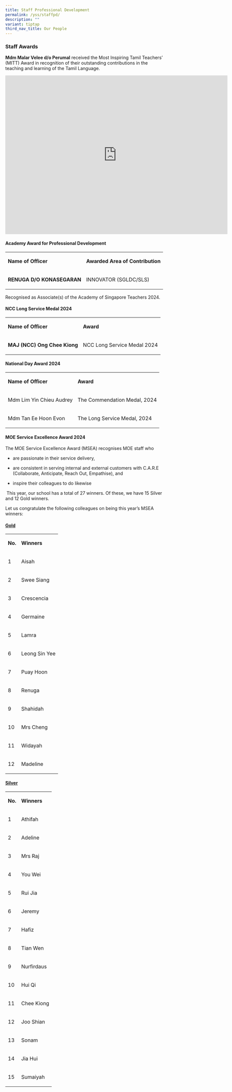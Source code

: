 ```yaml
---
title: Staff Professional Development
permalink: /yss/staffpd/
description: ""
variant: tiptap
third_nav_title: Our People
---
```

<h3><strong>Staff Awards</strong></h3>
<p><strong>Mdm Malar Velee d/o Perumal</strong> received the Most Inspiring
Tamil Teachers’ (MITT) Award in recognition of their outstanding contributions
in the teaching and learning of the Tamil Language.</p>
<div class="iframe-wrapper">
<iframe height="500" width="700" allowfullscreen="true" frameborder="0" src="https://www.youtube.com/embed/IH_oeCJTlGQ?si=NctbGKh7RDuD72pT&amp;amp;start=2579"></iframe>
</div>
<h4>Academy Award for Professional Development</h4>
<table style="minWidth: 50px">
<colgroup>
<col>
<col>
</colgroup>
<tbody>
<tr>
<td rowspan="1" colspan="1">
<p><strong>Name of Officer</strong>
</p>
</td>
<td rowspan="1" colspan="1">
<p><strong>Awarded Area of Contribution</strong>
</p>
</td>
</tr>
<tr>
<td rowspan="1" colspan="1">
<p><strong>RENUGA D/O KONASEGARAN</strong>
</p>
</td>
<td rowspan="1" colspan="1">
<p>INNOVATOR (SGLDC/SLS)</p>
</td>
</tr>
</tbody>
</table>
<p>Recognised as Associate(s) of the Academy of Singapore Teachers 2024.</p>
<h4>NCC Long Service Medal 2024</h4>
<table style="minWidth: 50px">
<colgroup>
<col>
<col>
</colgroup>
<tbody>
<tr>
<td rowspan="1" colspan="1">
<p><strong>Name of Officer</strong>
</p>
</td>
<td rowspan="1" colspan="1">
<p><strong>Award</strong>
</p>
</td>
</tr>
<tr>
<td rowspan="1" colspan="1">
<p><strong>MAJ (NCC) Ong Chee Kiong</strong>
</p>
</td>
<td rowspan="1" colspan="1">
<p>NCC Long Service Medal 2024</p>
</td>
</tr>
</tbody>
</table>
<h4>National Day Award 2024</h4>
<table style="minWidth: 50px">
<colgroup>
<col>
<col>
</colgroup>
<tbody>
<tr>
<td rowspan="1" colspan="1">
<p><strong>Name of Officer</strong>
</p>
</td>
<td rowspan="1" colspan="1">
<p><strong>Award</strong>
</p>
</td>
</tr>
<tr>
<td rowspan="1" colspan="1">
<p>Mdm Lim Yin Chieu Audrey</p>
</td>
<td rowspan="1" colspan="1">
<p>The Commendation Medal, 2024</p>
</td>
</tr>
<tr>
<td rowspan="1" colspan="1">
<p>Mdm Tan Ee Hoon Evon</p>
</td>
<td rowspan="1" colspan="1">
<p>The Long Service Medal, 2024</p>
</td>
</tr>
</tbody>
</table>
<h4>MOE Service Excellence Award 2024</h4>
<p>The MOE Service Excellence Award (MSEA) recognises MOE staff who</p>
<ul data-tight="true" class="tight">
<li>
<p>are passionate in their service delivery,</p>
</li>
<li>
<p>are consistent in serving internal and external customers with C.A.R.E
(Collaborate, Anticipate, Reach Out, Empathise), and</p>
</li>
<li>
<p>inspire their colleagues to do likewise</p>
</li>
</ul>
<p>&nbsp;This year, our school has a total of 27 winners. Of these, we have
15 Silver and 12 Gold winners.</p>
<p>Let us congratulate the following colleagues on being this year’s MSEA
winners:</p>
<h4><u>Gold</u></h4>
<table style="minWidth: 50px">
<colgroup>
<col>
<col>
</colgroup>
<tbody>
<tr>
<td rowspan="1" colspan="1">
<p><strong>No.</strong>
</p>
</td>
<td rowspan="1" colspan="1">
<p><strong>Winners</strong>
</p>
</td>
</tr>
<tr>
<td rowspan="1" colspan="1">
<p>1</p>
</td>
<td rowspan="1" colspan="1">
<p>Aisah</p>
</td>
</tr>
<tr>
<td rowspan="1" colspan="1">
<p>2</p>
</td>
<td rowspan="1" colspan="1">
<p>Swee Siang</p>
</td>
</tr>
<tr>
<td rowspan="1" colspan="1">
<p>3</p>
</td>
<td rowspan="1" colspan="1">
<p>Crescencia</p>
</td>
</tr>
<tr>
<td rowspan="1" colspan="1">
<p>4</p>
</td>
<td rowspan="1" colspan="1">
<p>Germaine</p>
</td>
</tr>
<tr>
<td rowspan="1" colspan="1">
<p>5</p>
</td>
<td rowspan="1" colspan="1">
<p>Lamra</p>
</td>
</tr>
<tr>
<td rowspan="1" colspan="1">
<p>6</p>
</td>
<td rowspan="1" colspan="1">
<p>Leong Sin Yee</p>
</td>
</tr>
<tr>
<td rowspan="1" colspan="1">
<p>7</p>
</td>
<td rowspan="1" colspan="1">
<p>Puay Hoon</p>
</td>
</tr>
<tr>
<td rowspan="1" colspan="1">
<p>8</p>
</td>
<td rowspan="1" colspan="1">
<p>Renuga</p>
</td>
</tr>
<tr>
<td rowspan="1" colspan="1">
<p>9</p>
</td>
<td rowspan="1" colspan="1">
<p>Shahidah</p>
</td>
</tr>
<tr>
<td rowspan="1" colspan="1">
<p>10</p>
</td>
<td rowspan="1" colspan="1">
<p>Mrs Cheng</p>
</td>
</tr>
<tr>
<td rowspan="1" colspan="1">
<p>11</p>
</td>
<td rowspan="1" colspan="1">
<p>Widayah</p>
</td>
</tr>
<tr>
<td rowspan="1" colspan="1">
<p>12</p>
</td>
<td rowspan="1" colspan="1">
<p>Madeline</p>
</td>
</tr>
</tbody>
</table>
<p></p>
<h4><u>Silver</u></h4>
<table style="minWidth: 50px">
<colgroup>
<col>
<col>
</colgroup>
<tbody>
<tr>
<td rowspan="1" colspan="1">
<p><strong>No.</strong>
</p>
</td>
<td rowspan="1" colspan="1">
<p><strong>Winners</strong>
</p>
</td>
</tr>
<tr>
<td rowspan="1" colspan="1">
<p>1</p>
</td>
<td rowspan="1" colspan="1">
<p>Athifah</p>
</td>
</tr>
<tr>
<td rowspan="1" colspan="1">
<p>2</p>
</td>
<td rowspan="1" colspan="1">
<p>Adeline</p>
</td>
</tr>
<tr>
<td rowspan="1" colspan="1">
<p>3</p>
</td>
<td rowspan="1" colspan="1">
<p>Mrs Raj</p>
</td>
</tr>
<tr>
<td rowspan="1" colspan="1">
<p>4</p>
</td>
<td rowspan="1" colspan="1">
<p>You Wei</p>
</td>
</tr>
<tr>
<td rowspan="1" colspan="1">
<p>5</p>
</td>
<td rowspan="1" colspan="1">
<p>Rui Jia</p>
</td>
</tr>
<tr>
<td rowspan="1" colspan="1">
<p>6</p>
</td>
<td rowspan="1" colspan="1">
<p>Jeremy</p>
</td>
</tr>
<tr>
<td rowspan="1" colspan="1">
<p>7</p>
</td>
<td rowspan="1" colspan="1">
<p>Hafiz</p>
</td>
</tr>
<tr>
<td rowspan="1" colspan="1">
<p>8</p>
</td>
<td rowspan="1" colspan="1">
<p>Tian Wen</p>
</td>
</tr>
<tr>
<td rowspan="1" colspan="1">
<p>9</p>
</td>
<td rowspan="1" colspan="1">
<p>Nurfirdaus</p>
</td>
</tr>
<tr>
<td rowspan="1" colspan="1">
<p>10</p>
</td>
<td rowspan="1" colspan="1">
<p>Hui Qi</p>
</td>
</tr>
<tr>
<td rowspan="1" colspan="1">
<p>11</p>
</td>
<td rowspan="1" colspan="1">
<p>Chee Kiong</p>
</td>
</tr>
<tr>
<td rowspan="1" colspan="1">
<p>12</p>
</td>
<td rowspan="1" colspan="1">
<p>Joo Shian</p>
</td>
</tr>
<tr>
<td rowspan="1" colspan="1">
<p>13</p>
</td>
<td rowspan="1" colspan="1">
<p>Sonam</p>
</td>
</tr>
<tr>
<td rowspan="1" colspan="1">
<p>14</p>
</td>
<td rowspan="1" colspan="1">
<p>Jia Hui</p>
</td>
</tr>
<tr>
<td rowspan="1" colspan="1">
<p>15</p>
</td>
<td rowspan="1" colspan="1">
<p>Sumaiyah</p>
</td>
</tr>
</tbody>
</table>
<p></p>